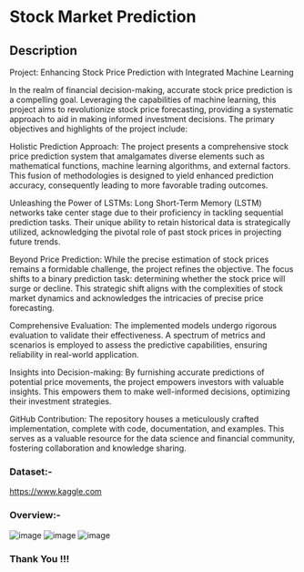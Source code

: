 # Stock Market Prediction

## Description

Project: Enhancing Stock Price Prediction with Integrated Machine Learning

In the realm of financial decision-making, accurate stock price prediction is a compelling goal. Leveraging the capabilities of machine learning, this project aims to revolutionize stock price forecasting, providing a systematic approach to aid in making informed investment decisions. The primary objectives and highlights of the project include:

Holistic Prediction Approach: The project presents a comprehensive stock price prediction system that amalgamates diverse elements such as mathematical functions, machine learning algorithms, and external factors. This fusion of methodologies is designed to yield enhanced prediction accuracy, consequently leading to more favorable trading outcomes.

Unleashing the Power of LSTMs: Long Short-Term Memory (LSTM) networks take center stage due to their proficiency in tackling sequential prediction tasks. Their unique ability to retain historical data is strategically utilized, acknowledging the pivotal role of past stock prices in projecting future trends.

Beyond Price Prediction: While the precise estimation of stock prices remains a formidable challenge, the project refines the objective. The focus shifts to a binary prediction task: determining whether the stock price will surge or decline. This strategic shift aligns with the complexities of stock market dynamics and acknowledges the intricacies of precise price forecasting.

Comprehensive Evaluation: The implemented models undergo rigorous evaluation to validate their effectiveness. A spectrum of metrics and scenarios is employed to assess the predictive capabilities, ensuring reliability in real-world application.

Insights into Decision-making: By furnishing accurate predictions of potential price movements, the project empowers investors with valuable insights. This empowers them to make well-informed decisions, optimizing their investment strategies.

GitHub Contribution: The repository houses a meticulously crafted implementation, complete with code, documentation, and examples. This serves as a valuable resource for the data science and financial community, fostering collaboration and knowledge sharing.


### Dataset:-

https://www.kaggle.com

### Overview:-

![image](https://user-images.githubusercontent.com/91726340/221412777-b4d04475-179f-4b81-9346-f1ddd410d59b.png)
![image](https://user-images.githubusercontent.com/91726340/221412821-90b5a716-9e81-4df8-b84f-c6eef2d7d398.png)
![image](https://user-images.githubusercontent.com/91726340/221412835-04e00a51-3567-4a69-9756-4eccf6181255.png)

### Thank You !!!
